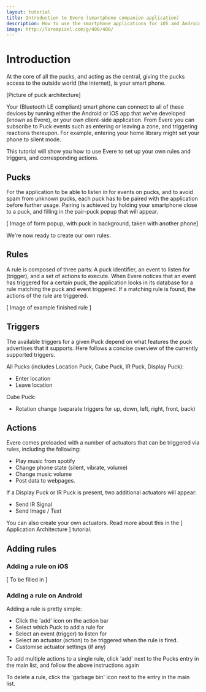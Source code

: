 ```yaml
---
layout: tutorial
title: Introduction to Evere (smartphone companion application)
description: How to use the smartphone applications for iOS and Android to create your own rules.
image: http://lorempixel.com/g/400/400/
---
```


# Introduction

At the core of all the pucks, and acting as the central, giving the pucks access to the outside world (the internet), is your smart phone.

[Picture of puck architecture]

Your (Bluetooth LE compliant) smart phone can connect to all of these devices by running either the Android or iOS app that we've developed (known as Evere), or your own client-side application.
From Evere you can subscribe to Puck events such as entering or leaving a zone, and triggering reactions thereupon. For example, entering your home library might set your phone to silent mode.

This tutorial will show you how to use Evere to set up your own rules and triggers, and corresponding actions.

## Pucks

For the application to be able to listen in for events on pucks, and to avoid spam from unknown pucks, each puck has to be paired with the application before further usage.
Pairing is achieved by holding your smartphone close to a puck, and filling in the pair-puck popup that will appear.

[ Image of form popup, with puck in background, taken with another phone]

We're now ready to create our own rules.

## Rules

A rule is composed of three parts: A puck identifier, an event to listen for (trigger), and a set of actions to execute.
When Evere notices that an event has triggered for a certain puck, the application looks in its database for a rule matching the puck and event triggered. If a matching rule is found, the actions of the rule are triggered.

[ Image of example finished rule ]

## Triggers

The available triggers for a given Puck depend on what features the puck advertises that it supports. Here follows a concise overview of the currently supported triggers.

All Pucks (includes Location Puck, Cube Puck, IR Puck, Display Puck):
- Enter location
- Leave location

Cube Puck:
- Rotation change (separate triggers for up, down, left, right, front, back)

## Actions

Evere comes preloaded with a number of actuators that can be triggered via rules, including the following:
- Play music from spotify
- Change phone state (silent, vibrate, volume)
- Change music volume
- Post data to webpages.

If a Display Puck or IR Puck is present, two additional actuators will appear:
- Send IR Signal
- Send Image / Text

You can also create your own actuators. Read more about this in the [ Application Architecture ] tutorial.

## Adding rules

### Adding a rule on iOS

[ To be filled in ]

### Adding a rule on Android

Adding a rule is pretty simple:
- Click the 'add' icon on the action bar
- Select which Puck to add a rule for
- Select an event (trigger) to listen for
- Select an actuator (action) to be triggered when the rule is fired.
- Customise actuator settings (if any)

To add multiple actions to a single rule, click 'add' next to the Pucks entry in the main list, and follow the above instructions again

To delete a rule, click the 'garbage bin' icon next to the entry in the main list.
